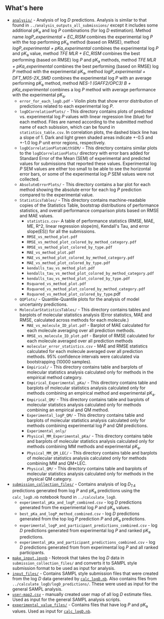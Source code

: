 ## What's here
- [`analysis/`](analysis/) - Analysis of log *D* predictions. Analysis is similar to that found in `../analysis_outputs_all_submissions/` except it includes some additional pK<sub>a</sub> and log *P* combinations (for log *D*  estimation). Method name *logP_experimental + EC_RISM* combines the experimental log *P* with the top performing pK<sub>a</sub> method (based on RMSE), method *logP_experimental + pKa_experimental* combines the experimental log *P* and pK<sub>a</sub> value, method *TFE MLR + EC_RISM* combines the best performing (based on RMSE) log *P* and pK<sub>a</sub> methods, method *TFE MLR + pKa_experimental* combines the best performing (based on RMSE) log *P* method with the experimental pK<sub>a</sub>, method *logP_experimental + DFT_M05-2X_SMD* combines the experimental log *P* with an average performing pK<sub>a</sub> method, method *NES-1 (GAFF2/OPC3) B  + pKa_experimental* combines a log *P* method with average performance with the experimental pK<sub>a</sub>.
  - `error_for_each_logD.pdf` - Violin plots that show error distribution of predictions related to each experimental log *P*.
  - `logDCorrelationPlots/` - This directory contains plots of predicted vs. experimental log *P* values with linear regression line (blue) for each method. Files are named according to the submitted method name of each subission, which can be found in `statistics_table.csv`. In correlation plots, the dashed black line has a slope of 1. Dark and light green shaded areas indicate +-0.5 and +-1.0 log *P* unit error regions, respectively.
  - `logDCorrelationPlotsWithSEM/` - This directory contains similar plots to the `logDCorrelationPlots/` directory with error bars added for Standard Error of the Mean (SEM) of experimental and predicted values for submissions that reported these values. Experimental log *P* SEM values are either too small to be able to see the horizontal error bars, or some of the experimental log *P* SEM values were not collected.
  - `AbsoluteErrorPlots/` - This directory contains a bar plot for each method showing the absolute error for each log *P* prediction compared to the experimental value.
  - `StatisticsTables/` - This directory contains machine-readable copies of the Statistics Table, bootstrap distributions of performance statistics, and overall performance comparison plots based on RMSE and MAE values.
      - `statistics.csv`- A table of performance statistics (RMSE, MAE, ME, R^2, linear regression slope(m), Kendall's Tau, and error slope(ES)) for all the submissions.
      - `RMSE_vs_method_plot.pdf`
      - `RMSE_vs_method_plot_colored_by_method_category.pdf`
      - `RMSE_vs_method_plot_colored_by_type.pdf`
      - `MAE_vs_method_plot.pdf`
      - `MAE_vs_method_plot_colored_by_method_category.pdf`
      - `MAE_vs_method_plot_colored_by_type.pdf`
      - `kendalls_tau_vs_method_plot.pdf`
      - `kendalls_tau_vs_method_plot_colored_by_method_category.pdf`
      - `kendalls_tau_vs_method_plot_colored_by_type.pdf`
      - `Rsquared_vs_method_plot.pdf`                            
      - `Rsquared_vs_method_plot_colored_by_method_category.pdf`                 
      - `Rsquared_vs_method_plot_colored_by_type`.pdf
  - `QQPlots/` - Quantile-Quantile plots for the analysis of model uncertainty predictions.
  - `MolecularStatisticsTables/` - This directory contains tables and barplots of molecular statistics analysis (Error statistics, MAE and RMSE, calculated across methods for each molecule.)
      - `MAE_vs_molecule_ID_plot.pdf` - Barplot of MAE calculated for each molecule averaging over all prediction methods.
      - `RMSE_vs_molecule_ID_plot.pdf` - Barplot of RMSE calculated for each molecule averaged over all prediction methods
      - `molecular_error_statistics.csv` - MAE and RMSE statistics calculated for each molecule averaged over all prediction methods. 95% confidence intervals were calculated via bootstrapping (10000 samples).
      - `Empirical/` - This directory contains table and barplots of molecular statistics analysis calculated only for methods in the empirical method category.
      - `Empirical_Experimental_pKa/` - This directory contains table and barplots of molecular statistics analysis calculated only for methods combining an empirical method and experimental pK<sub>a</sub>.
      - `Empirical_QM/` - This directory contains table and barplots of molecular statistics analysis calculated only for methods combining an empirical and QM method.
      - `Experimental_logP_QM/` - This directory contains table and barplots of molecular statistics analysis calculated only for methods combining experimental log *P* and QM predictions.
      - `Experimental_only/`
      - `Physical_MM_Experimental_pKa/` - This directory contains table and barplots of molecular statistics analysis calculated only for methods combining MM methods and experimental pK<sub>a</sub>.
      - `Physical_MM_QM_LEC/` - This directory contains table and barplots of molecular statistics analysis calculated only for methods combining MM and QM+LEC.
      - `Physical_QM/` - This directory contains table and barplots of molecular statistics analysis calculated only for methods in the physical QM category.
- [`submission_collection_files/`](logD_submission_collection.csv) - Contains analysis of log *D*<sub>7.4</sub> predictions generated from log *P* and pK<sub>a</sub> predictions using the `calc_logD.nb` notebook found in `../calculate_logD`.
  - `experimental_pKa_and_logP_combined.csv` - log *D* predictions generated from the experimental log *P* and pK<sub>a</sub> values.
  - `best_pKa_and_logP_method_combined.csv` - log *D* predictions generated from the top log *P* prediction *P* and pK<sub>a</sub> predictions.
  - `experimental_logP_and_participant_predictions_combined.csv` - log *D* predictions generated from experimental log *P* and ranked pK<sub>a</sub> predictions.
  - `experimental_pKa_and_participant_predictions_combined.csv` - log *D* predictions generated from from experimental log *P* and all ranked participants.
- [`make_input.ipynb`](make_input.ipynb) - Noteook that takes the log *D* data in `submission_collection_files/` and converts it to SAMPL style submission format to be used as input for analysis.
- [`input_files/`](input_files/) - Contains SAMPL style submission files that were created from the log *D* data generated by [`calc_logD.nb`](calc_logD.nb). Also contains files from `../calculate_logD/logD_predictions/`. These were used as input for the general SAMPL analysis.
- [`user-map2.csv`](user-map2.csv) - manually created user map of all log *D* estimate files. Used as input for the general SAMPL analysis scripts.
- [`experimental_value_files/`](experimental_value_files/) - Contains files that have log *P* and pK<sub>a</sub> values. Used as input for [`calc_logD.nb`](calc_logD.nb).
